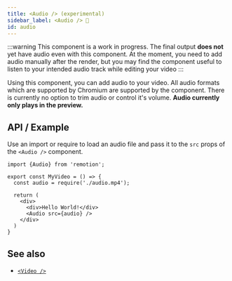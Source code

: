 ```yaml
---
title: <Audio /> (experimental)
sidebar_label: <Audio /> 🚧
id: audio
---
```


:::warning
This component is a work in progress. The final output **does not** yet have audio even with this component. At the moment, you need to add audio manually after the render, but you may find the component useful to listen to your intended audio track while editing your video
:::

Using this component, you can add audio to your video. All audio formats which are supported by Chromium are supported by the component. There is currently no option to trim audio or control it's volume. **Audio currently only plays in the preview.**

## API / Example

Use an import or require to load an audio file and pass it to the `src` props of the `<Audio />` component.

```tsx
import {Audio} from 'remotion';

export const MyVideo = () => {
  const audio = require('./audio.mp4');

  return (
    <div>
      <div>Hello World!</div>
      <Audio src={audio} />
    </div>
  )
}
```

## See also

- [`<Video />`](video)
